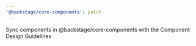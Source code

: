 ```yaml
---
'@backstage/core-components': patch
---
```


Sync components in @backstage/core-components with the Component Design Guidelines
